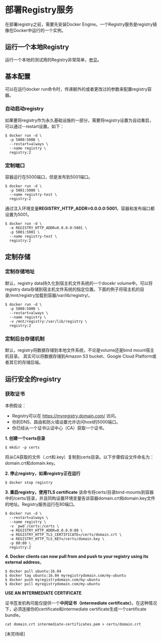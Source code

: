 # 部署Registry服务
在部署registry之前，需要先安装Docker Engine。一个Registry服务是registry镜像在Docker中运行的一个实例。

## 运行一个本地Registry
运行一个本地的测试用的Registry非常简单，[参见](overview.md)。

## 基本配置
可以在运行docker run命令时，传递额外的或者更改过的参数来配置registry容器。

### 自动启动registry
如果要将registry作为永久基础设施的一部分，需要将registry设置为自动重启，可以通过--restart设置。如下：

```
$ docker run -d \
  -p 5000:5000 \
  --restart=always \
  --name registry \
  registry:2
```

### 定制端口
容器运行在5000端口，但是发布到5001端口。

```
$ docker run -d \
  -p 5001:5000 \
  --name registry-test \
  registry:2
```

通过注入环境变量**REGISTRY_HTTP_ADDR=0.0.0.0:5001**，容器和发布端口都设置为5001。

```
$ docker run -d \
  -e REGISTRY_HTTP_ADDR=0.0.0.0:5001 \
  -p 5001:5001 \
  --name registry-test \
  registry:2
```

## 定制存储
### 定制存储地址
默认，registry data持久化到宿主机文件系统的一个docekr volume中。可以将registry data存储到宿主机文件系统的指定位置。下面的例子将宿主机的目录/mnt/registry加载到容器/var/lib/registry/。

```
$ docker run -d \
  -p 5000:5000 \
  --restart=always \
  --name registry \
  -v /mnt/registry:/var/lib/registry \
  registry:2
```

### 定制后台存储机制
默认，registry将数据存储到本地文件系统，不论是volume还是bind mount宿主机目录。
其实可以将数据存储到Amazon S3 bucket、Google Cloud Platform或者其它的存储后端。

## 运行安全的registry
### 获取证书
本例假设：

* Registry可以在 https://myregistry.domain.com/ 访问。
* 你的DNS、路由和防火墙设置允许访问host的5000端口。
* 你已经从一个证书认证中心（CA）获取一个证书。

**1. 创建一个certs目录**

```
$ mkdir -p certs
```
将从CA获取的文件（.crt和.key）复制到certs目录。以下步骤假设文件命名为：domain.crt和domain.key。

**2. 停止registry，如果registry正在运行**

```
$ docker stop registry
```
**3. 重启registry，使用TLS certificate**
该命令将certs/目录bind-mounts到容器中的/certs/目录，并且同构设置环境变量告诉容器domain.crt和domain.key文件的地址。Registry服务运行在80端口。

```
$ docker run -d \
  --restart=always \
  --name registry \
  -v `pwd`/certs:/certs \
  -e REGISTRY_HTTP_ADDR=0.0.0.0:80 \
  -e REGISTRY_HTTP_TLS_CERTIFICATE=/certs/domain.crt \
  -e REGISTRY_HTTP_TLS_KEY=/certs/domain.key \
  -p 80:80 \
  registry:2
```
**4. Docker clients can now pull from and push to your registry using its external address**。

```
$ docker pull ubuntu:16.04
$ docker tag ubuntu:16.04 myregistrydomain.com/my-ubuntu
$ docker push myregistrydomain.com/my-ubuntu
$ docker pull myregistrydomain.com/my-ubuntu
```
**USE AN INTERMEDIATE CERTIFICATE**

证书签发机构可能仅提供一个**中间证书（intermediate certificate）**。在这种情况下，必须连接你的certificate和intermediate certificate生成一个certificate bundle。

```
cat domain.crt intermediate-certificates.pem > certs/domain.crt
```

[未完待续]